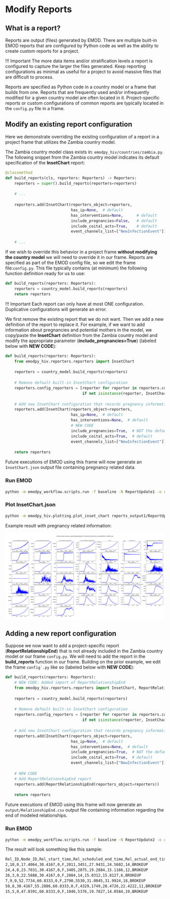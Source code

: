# Modify Reports

## What is a report?

Reports are output (files) generated by EMOD. There are multiple built-in EMOD reports that are configured by Python code as
well as the ability to create custom reports for a project.

!!! Important
    The more data items and/or stratification levels a report is configured to capture the larger the files generated. 
    Keep reporting configurations as minimal as useful for a project to avoid massive files that are difficult to 
    process.

Reports are specified as Python code in a country model or a frame that builds from one. Reports that are frequently
used and/or infrequently modified for a given country model are often located in it. Project-specific reports or
custom configurations of common reports are typically located in the ``config.py`` file in a frame.

## Modify an existing report configuration

Here we demonstrate overriding the existing configuration of a report in a project frame that utilizes the Zambia 
country model.

The Zambia country model class exists in: ``emodpy_hiv/countries/zambia.py``. The following snippet from the Zambia
country model indicates its default specification of the **InsetChart** report:

```python 
@classmethod
def build_reports(cls, reporters: Reporters) -> Reporters:
    reporters = super().build_reports(reporters=reporters)

    # ...

    reporters.add(InsetChart(reporters_object=reporters,
                             has_ip=None,  # default
                             has_interventions=None,      # default
                             include_pregnancies=False,   # default
                             include_coital_acts=True,    # default
                             event_channels_list=["NewInfectionEvent"]))

    # ...
```

If we wish to override this behavior in a project frame **without modifying the country model** we will need to override
it in our frame. Reports are specified as part of the EMOD config file, so we edit the frame file:``config.py``. This 
file typically contains (at minimum) the following function definition ready for us to use:

```python
def build_reports(reporters: Reporters):
    reporters = country_model.build_reports(reporters)
    return reporters
```

!!! Important
    Each report can only have at most ONE configuration. Duplicative configurations will generate an error.

We first remove the existing report that we do not want. Then we add a new definition of the report to replace it. For
example, if we want to add information about pregnancies and potential mothers in the model, we copy/paste the 
**InsetChart** definition from the Zambia country model and modify the appropriate parameter 
(**include_pregnancies=True**) (labeled below with **NEW CODE**):

```python
def build_reports(reporters: Reporters):
    from emodpy_hiv.reporters.reporters import InsetChart

    reporters = country_model.build_reports(reporters)

    # Remove default built-in InsetChart configuration
    reporters.config_reporters = [reporter for reporter in reporters.config_reporters
                                  if not isinstance(reporter, InsetChart)]

    # Add new InsetChart configuration that records pregnancy information
    reporters.add(InsetChart(reporters_object=reporters,
                             has_ip=None,  # default
                             has_interventions=None,  # default
                             # NEW CODE
                             include_pregnancies=True,  # NOT the default
                             include_coital_acts=True,  # default
                             event_channels_list=["NewInfectionEvent"]))

    return reporters
```

Future executions of EMOD using this frame will now generate an ``InsetChart.json`` output file containing pregnancy
related data.

### Run EMOD

```bash
python -m emodpy_workflow.scripts.run -f baseline -N ReportUpdate1 -o reports_output1 -p ContainerPlatform -d output/InsetChart.json
```

### Plot InsetChart.json

```bash
python -m emodpy_hiv.plotting.plot_inset_chart reports_output1/ReportUpdate1--0/InsetChart/InsetChart_sample00000_run00001.json
```

Example result with pregnancy related information:

![image](../images/InsetChart--pregnancy-example.png)


## Adding a new report configuration

Suppose we now want to add a project-specific report (**ReportRelationshipEnd**) that is not already included in the 
Zambia country model or our frame ``config.py``. We will need to add the report in the **build_reports** function in our
frame. Building on the prior example, we edit the frame ``config`.py`` like so (labeled below with **NEW CODE**):

```python
def build_reports(reporters: Reporters):
    # NEW CODE: Added import of ReportRelationshipEnd
    from emodpy_hiv.reporters.reporters import InsetChart, ReportRelationshipEnd

    reporters = country_model.build_reports(reporters)

    # Remove default built-in InsetChart configuration
    reporters.config_reporters = [reporter for reporter in reporters.config_reporters
                                  if not isinstance(reporter, InsetChart)]

    # Add new InsetChart configuration that records pregnancy information
    reporters.add(InsetChart(reporters_object=reporters,
                             has_ip=None,  # default
                             has_interventions=None,  # default
                             include_pregnancies=True,  # NOT the default
                             include_coital_acts=True,  # default
                             event_channels_list=["NewInfectionEvent"]))

    # NEW CODE
    # Add ReportRelationshipEnd report
    reporters.add(ReportRelationshipEnd(reporters_object=reporters))

    return reporters
```

Future executions of EMOD using this frame will now generate an ``output/RelationshipEnd.csv`` output file containing
information regarding the end of modeled relationships. 

### Run EMOD

```bash
python -m emodpy_workflow.scripts.run -f baseline -N ReportUpdate2 -o reports_output2 -p ContainerPlatform -d output/InsetChart.json,output/RelationshipEnd.csv
```

The result will look something like this sample:

```bash 
Rel_ID,Node_ID,Rel_start_time,Rel_scheduled_end_time,Rel_actual_end_time,Rel_type (0 = TRANSITORY; 1 = INFORMAL; 2 = MARITAL; 3 = COMMERCIAL),Is_rel_outside_PFA,male_ID,female_ID,male_age,female_age,num_total_coital_acts,Termination_Reason
2,10,0,17.4064,30.4167,0,F,2011,3451,27.9431,24.5602,14,BROKEUP
24,4,0,23.7031,30.4167,0,F,3405,2075,19.2884,15.1166,12,BROKEUP
26,3,0,22.5888,30.4167,0,F,2084,14,15.0312,15.8127,6,BROKEUP
7,9,0,52.7734,60.8333,0,F,2790,5530,31.0045,31.9924,18,BROKEUP
58,8,30.4167,55.2886,60.8333,0,F,4329,1749,28.4726,22.4222,11,BROKEUP
15,5,0,47.0391,60.8333,0,F,1046,5376,19.7827,14.0584,19,BROKEUP
```